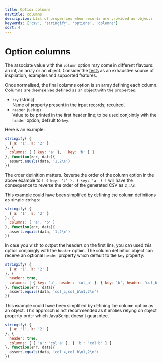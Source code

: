 ```yaml
---
title: Option columns
navtitle: columns
description: List of properties when records are provided as objects
keywords: ['csv', 'stringify', 'options', 'columns']
sort: 4
---
```


# Option columns

The associate value with the `column` option may come in different flavours: an int, an array or an object. Consider the [tests](https://github.com/adaltas/node-csv-stringify/blob/master/test/option.columns.coffee) as an exhaustive source of inspiration, examples and supported features.

Once normalised, the final columns option is an array defining each column. Columns are themselves defined as an object with the properties:

* `key` (string)   
  Name of property present in the input records; required.
* `header` (string)   
  Value to be printed in the first header line; to be used conjointly with the `header` option; default to `key`.

Here is an example:

```js
stringify( {
  { a: '1', b: '2' }
}, {
  columns: [ { key: 'a' }, { key: 'b' } ]
}, function(err, data){
  assert.equals(data, '1,2\n')
})
```

The order definition matters. Reverse the order of the column option in the above example to `[ { key: 'b' }, { key: 'a' } ]` will have the consequence to reverse the order of the generated CSV as `2,1\n`.

This example could have been simplified by defining the column definitions as simple strings:

```js
stringify( {
  { a: '1', b: '2' }
}, {
  columns: [ 'a', 'b' ]
}, function(err, data){
  assert.equals(data, '1,2\n')
})
```

In case you wish to output the headers on the first line, you can used this option conjoingly with the `header` option. The column definition object can receive an optional `header` property which default to the `key` property:

```js
stringify( {
  { a: '1', b: '2' }
}, {
  header: true,
  columns: [ { key: 'a', header: 'col_a' }, { key: 'b', header: 'col_b' } ]
}, function(err, data){
  assert.equals(data, 'col_a,col_b\n1,2\n')
})
```

This example could have been simplified by defining the column option as an object. This approach is not recommended as it implies relying on object property order which JavaScript doesn't guarantee.

```js
stringify( {
  { a: '1', b: '2' }
}, {
  header: true,
  columns: [ { 'a': 'col_a' }, { 'b': 'col_b' } ]
}, function(err, data){
  assert.equals(data, 'col_a,col_b\n1,2\n')
})
```
